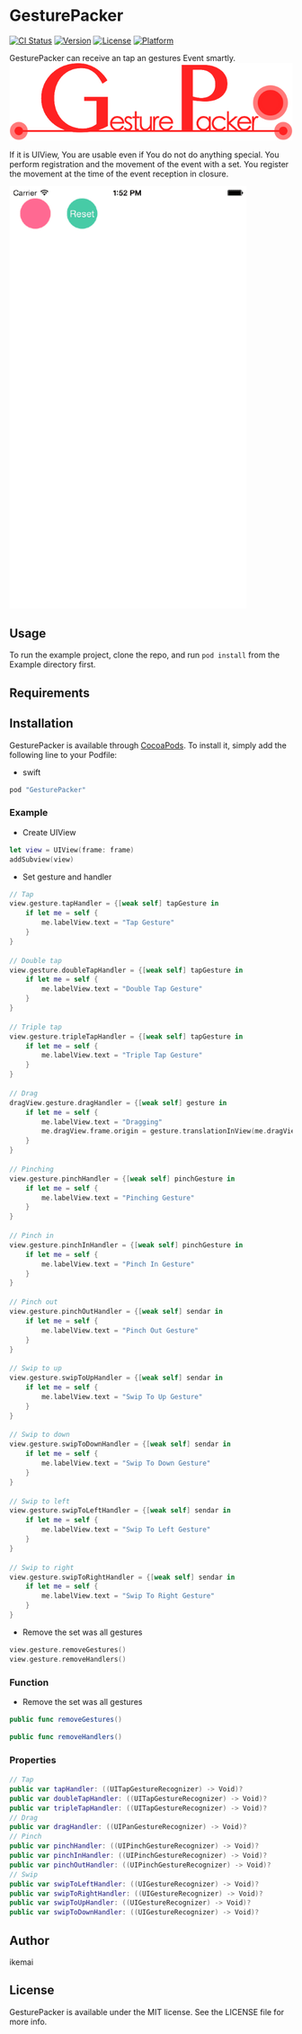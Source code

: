 # GesturePacker

[![CI Status](http://img.shields.io/travis/ikemai/GesturePacker.svg?style=flat)](https://travis-ci.org/ikemai/GesturePacker)
[![Version](https://img.shields.io/cocoapods/v/GesturePacker.svg?style=flat)](http://cocoapods.org/pods/GesturePacker)
[![License](https://img.shields.io/cocoapods/l/GesturePacker.svg?style=flat)](http://cocoapods.org/pods/GesturePacker)
[![Platform](https://img.shields.io/cocoapods/p/GesturePacker.svg?style=flat)](http://cocoapods.org/pods/GesturePacker)

GesturePacker can receive an tap an gestures Event smartly.
![Png](https://github.com/ikemai/assets/blob/master/GesturePacker/GP_logo.png)

If it is UIView, You are usable even if You do not do anything special.
You perform registration and the movement of the event with a set.
You register the movement at the time of the event reception in closure.

![Gif](https://github.com/ikemai/assets/blob/master/GesturePacker/DemoMovie.gif)

## Usage

To run the example project, clone the repo, and run `pod install` from the Example directory first.

## Requirements

## Installation

GesturePacker is available through [CocoaPods](http://cocoapods.org). To install
it, simply add the following line to your Podfile:

* swift
```ruby
pod "GesturePacker"
```

### Example

* Create UIView

```swift
let view = UIView(frame: frame)
addSubview(view)
```

* Set gesture and handler

```swift
// Tap
view.gesture.tapHandler = {[weak self] tapGesture in
    if let me = self {
        me.labelView.text = "Tap Gesture"
    }
}

// Double tap
view.gesture.doubleTapHandler = {[weak self] tapGesture in
    if let me = self {
        me.labelView.text = "Double Tap Gesture"
    }
}

// Triple tap
view.gesture.tripleTapHandler = {[weak self] tapGesture in
    if let me = self {
        me.labelView.text = "Triple Tap Gesture"
    }
}

// Drag
dragView.gesture.dragHandler = {[weak self] gesture in
    if let me = self {
        me.labelView.text = "Dragging"
        me.dragView.frame.origin = gesture.translationInView(me.dragView)
    }
}

// Pinching
view.gesture.pinchHandler = {[weak self] pinchGesture in
    if let me = self {
        me.labelView.text = "Pinching Gesture"
    }
}

// Pinch in
view.gesture.pinchInHandler = {[weak self] pinchGesture in
    if let me = self {
        me.labelView.text = "Pinch In Gesture"
    }
}

// Pinch out
view.gesture.pinchOutHandler = {[weak self] sendar in
    if let me = self {
        me.labelView.text = "Pinch Out Gesture"
    }
}

// Swip to up
view.gesture.swipToUpHandler = {[weak self] sendar in
    if let me = self {
        me.labelView.text = "Swip To Up Gesture"
    }
}

// Swip to down
view.gesture.swipToDownHandler = {[weak self] sendar in
    if let me = self {
        me.labelView.text = "Swip To Down Gesture"
    }
}

// Swip to left
view.gesture.swipToLeftHandler = {[weak self] sendar in
    if let me = self {
        me.labelView.text = "Swip To Left Gesture"
    }
}

// Swip to right
view.gesture.swipToRightHandler = {[weak self] sendar in
    if let me = self {
        me.labelView.text = "Swip To Right Gesture"
    }
}
```

* Remove the set was all gestures

```swift
view.gesture.removeGestures()
view.gesture.removeHandlers()
```

### Function

* Remove the set was all gestures

```swift
public func removeGestures()
```
```swift
public func removeHandlers()
```

### Properties

```swift
// Tap
public var tapHandler: ((UITapGestureRecognizer) -> Void)?
public var doubleTapHandler: ((UITapGestureRecognizer) -> Void)? 
public var tripleTapHandler: ((UITapGestureRecognizer) -> Void)? 
// Drag
public var dragHandler: ((UIPanGestureRecognizer) -> Void)?
// Pinch
public var pinchHandler: ((UIPinchGestureRecognizer) -> Void)? 
public var pinchInHandler: ((UIPinchGestureRecognizer) -> Void)? 
public var pinchOutHandler: ((UIPinchGestureRecognizer) -> Void)? 
// Swip
public var swipToLeftHandler: ((UIGestureRecognizer) -> Void)?
public var swipToRightHandler: ((UIGestureRecognizer) -> Void)?
public var swipToUpHandler: ((UIGestureRecognizer) -> Void)? 
public var swipToDownHandler: ((UIGestureRecognizer) -> Void)? 
```

## Author

ikemai

## License

GesturePacker is available under the MIT license. See the LICENSE file for more info.
